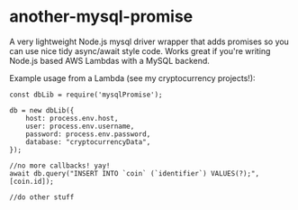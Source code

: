 # another-mysql-promise
A very lightweight Node.js mysql driver wrapper that adds promises so you can use nice tidy async/await style code. Works great if you're writing Node.js based AWS Lambdas with a MySQL backend.

Example usage from a Lambda (see my cryptocurrency projects!):

```
const dbLib = require('mysqlPromise');

db = new dbLib({
    host: process.env.host,
    user: process.env.username,
    password: process.env.password,
    database: "cryptocurrencyData",
});

//no more callbacks! yay!
await db.query("INSERT INTO `coin` (`identifier`) VALUES(?);", [coin.id]);

//do other stuff
```
